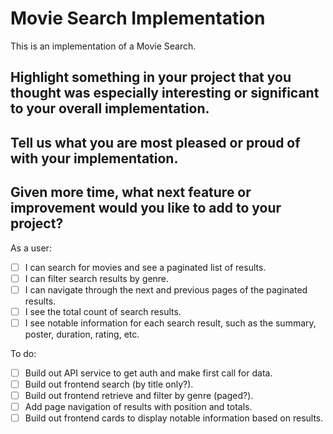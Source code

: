# Movie Search Implementation

This is an implementation of a Movie Search.

## Highlight something in your project that you thought was especially interesting or significant to your overall implementation.

## Tell us what you are most pleased or proud of with your implementation.

## Given more time, what next feature or improvement would you like to add to your project?

As a user:

- [ ] I can search for movies and see a paginated list of results.
- [ ] I can filter search results by genre.
- [ ] I can navigate through the next and previous pages of the paginated results.
- [ ] I see the total count of search results.
- [ ] I see notable information for each search result, such as the summary, poster, duration, rating, etc.

To do:

- [ ] Build out API service to get auth and make first call for data.
- [ ] Build out frontend search (by title only?).
- [ ] Build out frontend retrieve and filter by genre (paged?).
- [ ] Add page navigation of results with position and totals.
- [ ] Build out frontend cards to display notable information based on results.
